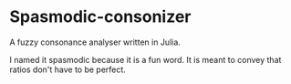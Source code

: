 # Spasmodic-consonizer
A fuzzy consonance analyser written in Julia. 

I named it spasmodic because it is a fun word. It is meant to convey that ratios don't have to be perfect. 
